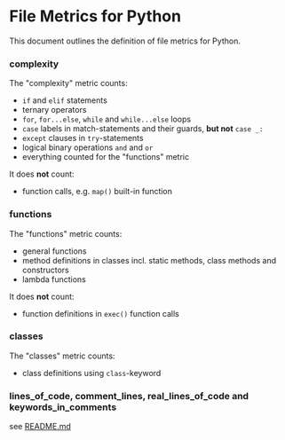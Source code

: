 # File Metrics for Python

This document outlines the definition of file metrics for Python.

### complexity

The "complexity" metric counts:

-   `if` and `elif` statements
-   ternary operators
-   `for`, `for...else`, `while` and `while...else` loops
-   `case` labels in match-statements and their guards, **but not** `case _:`
-   `except` clauses in `try`-statements
-   logical binary operations `and` and `or`
-   everything counted for the "functions" metric

It does **not** count:

-   function calls, e.g. `map()` built-in function

### functions

The "functions" metric counts:

-   general functions
-   method definitions in classes incl. static methods, class methods and constructors
-   lambda functions

It does **not** count:

-   function definitions in `exec()` function calls

### classes

The "classes" metric counts:

-   class definitions using `class`-keyword

### lines_of_code, comment_lines, real_lines_of_code and keywords_in_comments

see [README.md](../../README.md)
